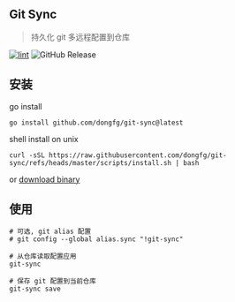 ## Git Sync
> 持久化 git 多远程配置到仓库

[![lint](https://github.com/dongfg/git-sync/actions/workflows/lint.yaml/badge.svg)](https://github.com/dongfg/git-sync/actions/workflows/lint.yaml)
![GitHub Release](https://img.shields.io/github/v/release/dongfg/git-sync)


## 安装

go install

```shell
go install github.com/dongfg/git-sync@latest
```

shell install on unix
```shell
curl -sSL https://raw.githubusercontent.com/dongfg/git-sync/refs/heads/master/scripts/install.sh | bash
```

or [download binary](https://github.com/dongfg/git-sync/releases)

## 使用
```shell
# 可选, git alias 配置
# git config --global alias.sync "!git-sync"

# 从仓库读取配置应用
git-sync

# 保存 git 配置到当前仓库
git-sync save
```